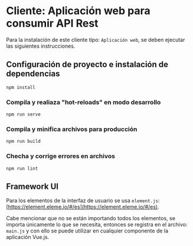 # Cliente: Aplicación web para consumir API Rest

Para la instalación de este cliente tipo: `Aplicación web`, se deben ejecutar las siguientes instrucciones.

## Configuración de proyecto e instalación de dependencias
```
npm install
```

### Compila y realiaza "hot-reloads" en modo desarrollo
```
npm run serve
```

### Compila y minifica archivos para producción
```
npm run build
```

### Checha y corrige errores en archivos
```
npm run lint
```

## Framework UI

Para los elementos de la interfaz de usuario se usa `element.js`: [https://element.eleme.io/#/es](https://element.eleme.io/#/es).

Cabe mencionar que no se están importando todos los elementos, se importa únicamente lo que se necesita, entonces se registra en el archivo: `main.js` y con ello se puede utilizar en cualquier componente de la aplicación Vue.js.